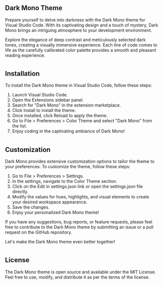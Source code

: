 ## Dark Mono Theme

Prepare yourself to delve into darkness with the Dark Mono theme for Visual Studio Code. With its captivating design and a touch of mystery, Dark Mono brings an intriguing atmosphere to your development environment.

Explore the elegance of deep contrast and meticulously selected dark tones, creating a visually immersive experience. Each line of code comes to life as the carefully calibrated color palette provides a smooth and pleasant reading experience.

#

## Installation

To install the Dark Mono theme in Visual Studio Code, follow these steps:

1. Launch Visual Studio Code.
2. Open the Extensions sidebar panel.
3. Search for "Dark Mono" in the extension marketplace.
4. Click Install to install the theme.
5. Once installed, click Reload to apply the theme.
6. Go to File > Preferences > Color Theme and select "Dark Mono" from the list.
7. Enjoy coding in the captivating ambiance of Dark Mono!

#

## Customization

Dark Mono provides extensive customization options to tailor the theme to your preferences. To customize the theme, follow these steps:

1. Go to File > Preferences > Settings.
2. In the settings, navigate to the Color Theme section.
3. Click on the Edit in settings.json link or open the settings.json file directly.
4. Modify the values for hues, highlights, and visual elements to create your desired workspace appearance.
5. Save the changes.
6. Enjoy your personalized Dark Mono theme!

If you have any suggestions, bug reports, or feature requests, please feel free to contribute to the Dark Mono theme by submitting an issue or a pull request on the GitHub repository.

Let's make the Dark Mono theme even better together!

#

## License
The Dark Mono theme is open source and available under the MIT License. Feel free to use, modify, and distribute it as per the terms of the license.